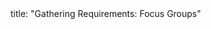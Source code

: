 <frontmatter>
title: "Gathering Requirements: Focus Groups"
</frontmatter>

<include src="unit-inPage-asFlat.md" boilerplate />
